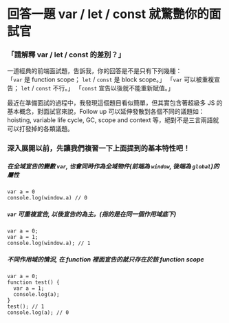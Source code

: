 # 回答一題 var / let / const 就驚艷你的面試官

### 「請解釋 var / let / const 的差別？」

一道經典的前端面試題，告訴我，你的回答是不是只有下列幾種：<br>
「`var` 是 function scope； `let` / `const` 是 block scope。」
「`var` 可以被重複宣告； `let` / `const` 不行。」
「`const` 宣告以後就不能重新賦值。」

最近在準備面試的過程中，我發現這個題目看似簡單，但其實包含著超級多 JS 的基本概念，對面試官來說，Follow up 可以延伸發散到各個不同的議題如：hoisting, variable life cycle, GC, scope and context 等，絕對不是三言兩語就可以打發掉的各類議題。

### 深入展開以前，先讓我們複習一下上面提到的基本特性吧！

##### 在全域宣告的變數 `var`, 也會同時作為全域物件(前端為 `window`, 後端為 `global`)的屬性

```
var a = 0
console.log(window.a) // 0
```

##### `var` 可重複宣告, 以後宣告的為主。(指的是在同一個作用域底下)

```
var a = 0;
var a = 1;
console.log(window.a); // 1
```

##### 不同作用域的情況, 在 function 裡面宣告的就只存在於該 function scope

```
var a = 0;
function test() {
  var a = 1;
  console.log(a);
}
test(); // 1
console.log(a); // 0
```
